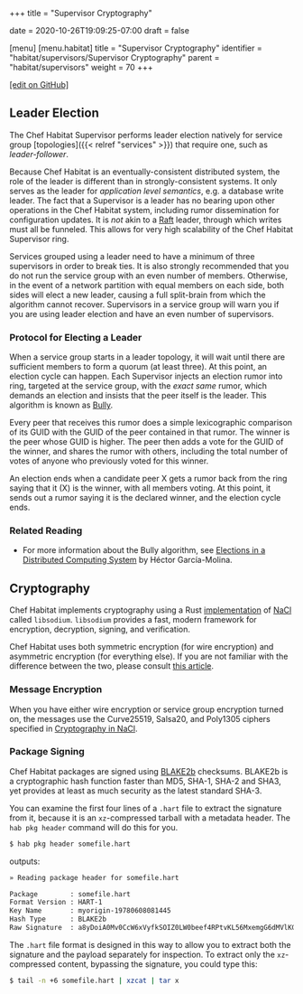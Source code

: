 +++
title = "Supervisor Cryptography"

date = 2020-10-26T19:09:25-07:00
draft = false

[menu]
  [menu.habitat]
    title = "Supervisor Cryptography"
    identifier = "habitat/supervisors/Supervisor Cryptography"
    parent = "habitat/supervisors"
    weight = 70
+++

[\[edit on GitHub\]](https://github.com/habitat-sh/habitat/blob/main/components/docs-chef-io/content/habitat/sup_crypto.md)

## Leader Election

The Chef Habitat Supervisor performs leader election natively for service group [topologies]({{< relref "services" >}}) that require one, such as _leader-follower_.

Because Chef Habitat is an eventually-consistent distributed system, the role of the leader is different than in strongly-consistent systems. It only serves as the leader for *application level semantics*, e.g. a database write leader. The fact that a Supervisor is a leader has no bearing upon other operations in the Chef Habitat system, including rumor dissemination for configuration updates. It is _not_ akin to a [Raft](https://raft.github.io/) leader, through which writes must all be funneled. This allows for very high scalability of the Chef Habitat Supervisor ring.

Services grouped using a leader need to have a minimum of three supervisors in order to break ties. It is also strongly recommended that you do not run the service group with an even number of members. Otherwise, in the event of a network partition with equal members on each side, both sides will elect a new leader, causing a full split-brain from which the algorithm cannot recover. Supervisors in a service group will warn you if you are using leader election and have an even number of supervisors.

### Protocol for Electing a Leader

When a service group starts in a leader topology, it will wait until there are sufficient members to form a quorum (at least three). At this point, an election cycle can happen. Each Supervisor injects an election rumor into ring, targeted at the service group, with the _exact same_ rumor, which demands an election and insists that the peer itself is the leader. This algorithm is known as [Bully](https://en.wikipedia.org/wiki/Bully_algorithm).

Every peer that receives this rumor does a simple lexicographic comparison of its GUID with the GUID of the peer contained in that rumor. The winner is the peer whose GUID is higher. The peer then adds a vote for the GUID of the winner, and shares the rumor with others, including the total number of votes of anyone who previously voted for this winner.

An election ends when a candidate peer X gets a rumor back from the ring saying that it (X) is the winner, with all members voting. At this point, it sends out a rumor saying it is the declared winner, and the election cycle ends.

### Related Reading

* For more information about the Bully algorithm, see [Elections in a Distributed Computing System](https://dl.acm.org/doi/10.1109/TC.1982.1675885) by Héctor García-Molina.

## Cryptography

Chef Habitat implements cryptography using a Rust [implementation](https://github.com/jedisct1/libsodium) of [NaCl](https://nacl.cr.yp.to/) called `libsodium`. `libsodium` provides a fast, modern framework for encryption, decryption, signing, and verification.

Chef Habitat uses both symmetric encryption (for wire encryption) and asymmetric encryption (for everything else). If you are not familiar with the difference between the two, please consult [this article](https://support.microsoft.com/kb/246071).

### Message Encryption

When you have either wire encryption or service group encryption turned on, the messages use the Curve25519, Salsa20, and Poly1305 ciphers specified in [Cryptography in NaCl](https://nacl.cr.yp.to/valid.html).

### Package Signing

Chef Habitat packages are signed using [BLAKE2b](https://blake2.net/) checksums. BLAKE2b is a cryptographic hash function faster than MD5, SHA-1, SHA-2 and SHA3, yet provides at least as much security as the latest standard SHA-3.

You can examine the first four lines of a `.hart` file to extract the signature from it, because it is an `xz`-compressed tarball with a metadata header. The `hab pkg header` command will do this for you.

```bash
$ hab pkg header somefile.hart
```

outputs:

```bash
» Reading package header for somefile.hart

Package        : somefile.hart
Format Version : HART-1
Key Name       : myorigin-19780608081445
Hash Type      : BLAKE2b
Raw Signature  : a8yDoiA0Mv0CcW6xVyfkSOIZ0LW0beef4RPtvKL56MxemgG6dMVlKG1Ibplp7DUByr5az0kI5dmJKXgK6KURDzM1N2Y2MGMxYWJiMTNlYjQxMjliZTMzNGY0MWJlYTAzYmI4NDZlZzM2MDRhM2Y5M2VlMDkyNDFlYmVmZDk1Yzk=
```

The `.hart` file format is designed in this way to allow you to extract both the signature and the payload separately for inspection. To extract only the `xz`-compressed content, bypassing the signature, you could type this:

```bash
$ tail -n +6 somefile.hart | xzcat | tar x
```
